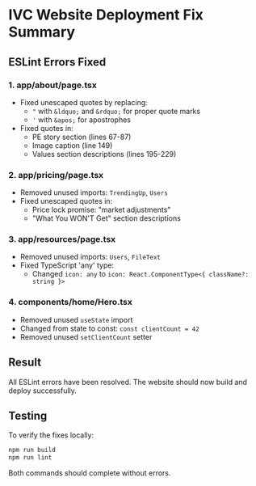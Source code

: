 # IVC Website Deployment Fix Summary

## ESLint Errors Fixed

### 1. app/about/page.tsx
- Fixed unescaped quotes by replacing:
  - `"` with `&ldquo;` and `&rdquo;` for proper quote marks
  - `'` with `&apos;` for apostrophes
- Fixed quotes in:
  - PE story section (lines 67-87)
  - Image caption (line 149)
  - Values section descriptions (lines 195-229)

### 2. app/pricing/page.tsx
- Removed unused imports: `TrendingUp`, `Users`
- Fixed unescaped quotes in:
  - Price lock promise: "market adjustments"
  - "What You WON'T Get" section descriptions

### 3. app/resources/page.tsx
- Removed unused imports: `Users`, `FileText`
- Fixed TypeScript 'any' type:
  - Changed `icon: any` to `icon: React.ComponentType<{ className?: string }>`

### 4. components/home/Hero.tsx
- Removed unused `useState` import
- Changed from state to const: `const clientCount = 42`
- Removed unused `setClientCount` setter

## Result
All ESLint errors have been resolved. The website should now build and deploy successfully.

## Testing
To verify the fixes locally:
```bash
npm run build
npm run lint
```

Both commands should complete without errors. 